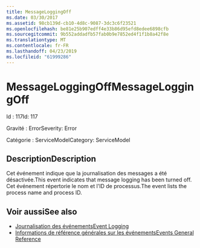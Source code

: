 ```yaml
---
title: MessageLoggingOff
ms.date: 03/30/2017
ms.assetid: 98cb139d-cb10-4d8c-9087-3dc3c6f23521
ms.openlocfilehash: be81e25b907edff4e33b86d95efd8edee6898cfb
ms.sourcegitcommit: 9b552addadfb57fab0b9e7852ed4f1f1b8a42f8e
ms.translationtype: MT
ms.contentlocale: fr-FR
ms.lasthandoff: 04/23/2019
ms.locfileid: "61999286"
---
```

# <a name="messageloggingoff"></a><span data-ttu-id="fb8a3-102">MessageLoggingOff</span><span class="sxs-lookup"><span data-stu-id="fb8a3-102">MessageLoggingOff</span></span>
<span data-ttu-id="fb8a3-103">Id : 117</span><span class="sxs-lookup"><span data-stu-id="fb8a3-103">Id: 117</span></span>  
  
 <span data-ttu-id="fb8a3-104">Gravité : Error</span><span class="sxs-lookup"><span data-stu-id="fb8a3-104">Severity: Error</span></span>  
  
 <span data-ttu-id="fb8a3-105">Catégorie : ServiceModel</span><span class="sxs-lookup"><span data-stu-id="fb8a3-105">Category: ServiceModel</span></span>  
  
## <a name="description"></a><span data-ttu-id="fb8a3-106">Description</span><span class="sxs-lookup"><span data-stu-id="fb8a3-106">Description</span></span>  
 <span data-ttu-id="fb8a3-107">Cet événement indique que la journalisation des messages a été désactivée.</span><span class="sxs-lookup"><span data-stu-id="fb8a3-107">This event indicates that message logging has been turned off.</span></span> <span data-ttu-id="fb8a3-108">Cet événement répertorie le nom et l'ID de processus.</span><span class="sxs-lookup"><span data-stu-id="fb8a3-108">The event lists the process name and process ID.</span></span>  
  
## <a name="see-also"></a><span data-ttu-id="fb8a3-109">Voir aussi</span><span class="sxs-lookup"><span data-stu-id="fb8a3-109">See also</span></span>

- [<span data-ttu-id="fb8a3-110">Journalisation des événements</span><span class="sxs-lookup"><span data-stu-id="fb8a3-110">Event Logging</span></span>](../../../../../docs/framework/wcf/diagnostics/event-logging/index.md)
- [<span data-ttu-id="fb8a3-111">Informations de référence générales sur les événements</span><span class="sxs-lookup"><span data-stu-id="fb8a3-111">Events General Reference</span></span>](../../../../../docs/framework/wcf/diagnostics/event-logging/events-general-reference.md)
